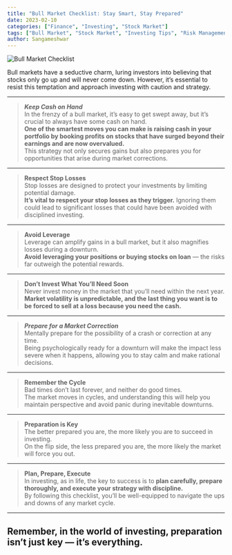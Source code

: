 ```yaml
---
title: "Bull Market Checklist: Stay Smart, Stay Prepared"
date: 2023-02-10
categories: ["Finance", "Investing", "Stock Market"]
tags: ["Bull Market", "Stock Market", "Investing Tips", "Risk Management", "Financial Discipline", "Cash Management", "Market Cycles"]
author: Sangameshwar
---
```



![Bull Market Checklist](https://cdn-images-1.medium.com/max/800/1*3ZLQduETPeehmZM5ReRHXQ.png)

Bull markets have a seductive charm, luring investors into believing that stocks only go up and will never come down. However, it’s essential to resist this temptation and approach investing with caution and strategy.

---

> **_Keep Cash on Hand_**  
> In the frenzy of a bull market, it’s easy to get swept away, but it’s crucial to always have some cash on hand.  
> **One of the smartest moves you can make is raising cash in your portfolio by booking profits on stocks that have surged beyond their earnings and are now overvalued.**  
> This strategy not only secures gains but also prepares you for opportunities that arise during market corrections.

---

> **Respect Stop Losses**  
> Stop losses are designed to protect your investments by limiting potential damage.  
> **It’s vital to respect your stop losses as they trigger.** Ignoring them could lead to significant losses that could have been avoided with disciplined investing.

---

> **Avoid Leverage**  
> Leverage can amplify gains in a bull market, but it also magnifies losses during a downturn.  
> **Avoid leveraging your positions or buying stocks on loan** — the risks far outweigh the potential rewards.

---

> **Don’t Invest What You’ll Need Soon**  
> Never invest money in the market that you’ll need within the next year.  
> **Market volatility is unpredictable, and the last thing you want is to be forced to sell at a loss because you need the cash.**

---

> **_Prepare for a Market Correction_**  
> Mentally prepare for the possibility of a crash or correction at any time.  
> Being psychologically ready for a downturn will make the impact less severe when it happens, allowing you to stay calm and make rational decisions.

---

> **Remember the Cycle**  
> Bad times don’t last forever, and neither do good times.  
> The market moves in cycles, and understanding this will help you maintain perspective and avoid panic during inevitable downturns.

---

> **Preparation is Key**  
> The better prepared you are, the more likely you are to succeed in investing.  
> On the flip side, the less prepared you are, the more likely the market will force you out.

---

> **Plan, Prepare, Execute**  
> In investing, as in life, the key to success is to **plan carefully, prepare thoroughly, and execute your strategy with discipline.**  
> By following this checklist, you’ll be well-equipped to navigate the ups and downs of any market cycle.

---

## Remember, in the world of investing, preparation isn’t just key — it’s everything.
